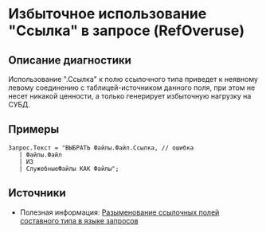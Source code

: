 # Избыточное использование "Ссылка" в запросе (RefOveruse)

<!-- Блоки выше заполняются автоматически, не трогать -->
## Описание диагностики
<!-- Описание диагностики заполняется вручную. Необходимо понятным языком описать смысл и схему работу -->
Использование ".Ссылка" к полю ссылочного типа приведет к неявному левому соединению с таблицей-источником данного поля, 
при этом не несет никакой ценности, а только генерирует избыточную нагрузку на СУБД.
## Примеры
<!-- В данном разделе приводятся примеры, на которые диагностика срабатывает, а также можно привести пример, как можно исправить ситуацию -->
```bsl
Запрос.Текст = "ВЫБРАТЬ Файлы.Файл.Ссылка, // ошибка
   | Файлы.Файл
   | ИЗ
   | СлужебныеФайлы КАК Файлы";
```
## Источники
<!-- Необходимо указывать ссылки на все источники, из которых почерпнута информация для создания диагностики -->
<!-- Примеры источников

* Источник: [Стандарт: Тексты модулей](https://its.1c.ru/db/v8std#content:456:hdoc)
* Полезная информация: [Отказ от использования модальных окон](https://its.1c.ru/db/metod8dev#content:5272:hdoc)
* Источник: [Cognitive complexity, ver. 1.4](https://www.sonarsource.com/docs/CognitiveComplexity.pdf) -->
* Полезная информация: [Разыменование ссылочных полей составного типа в языке запросов](https://its.1c.ru/db/v8std/content/654/hdoc)
